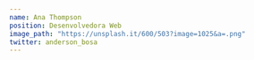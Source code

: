 ```yaml
---
name: Ana Thompson
position: Desenvolvedora Web
image_path: "https://unsplash.it/600/503?image=1025&a=.png"
twitter: anderson_bosa
---
```

